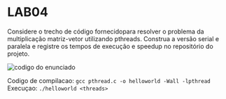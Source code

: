 # LAB04

Considere o trecho de código fornecidopara resolver o problema da multiplicação matriz-vetor utilizando pthreads. 
Construa a versão serial e paralela e registre os tempos de execução e speedup no repositório do projeto.

![codigo do enunciado](enunciado.png)

Codigo de compilacao: ```gcc pthread.c -o helloworld -Wall -lpthread```
Execuçao: ```./helloworld <threads>```

